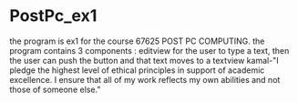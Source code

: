 # PostPc_ex1
the program is ex1 for the course 67625 POST PC COMPUTING.
the program contains 3 components :
editview for the user to type a text, then the user can push the button and that text moves to a textview
kamal-"I pledge the highest level of ethical principles in support of academic excellence.
I ensure that all of my work reflects my own abilities and not those of someone else."


